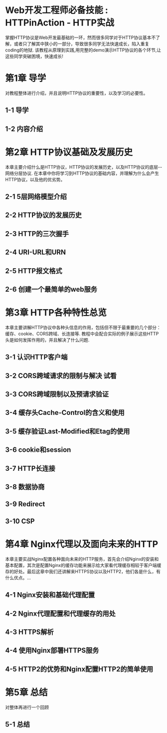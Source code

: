 # Web开发工程师必备技能 : HTTPinAction - HTTP实战

掌握HTTP协议是Web开发最基础的一环，然而很多同学对于HTTP协议基本不了解，或者只了解其中狭小的一部分，导致很多同学无法快速成长，陷入重复coding的地狱.
该教程从原理到实践,用完整的demo演示HTTP协议的各个环节,让这些同学突破困境，快速成长!

# 第1章 导学
对教程整体进行介绍，并且说明HTTP协议的重要性，以及学习的必要性。
## 1-1 导学
## 1-2 内容介绍

# 第2章 HTTP协议基础及发展历史
本章主要介绍什么是HTTP协议，HTTP协议的发展历史，以及HTTP协议的底层--网络分层协议.
在本章中你将学习到HTTP协议的基础内容，并理解为什么会产生HTTP协议，以及他的优劣势。

## 2-1 5层网络模型介绍
##  2-2 HTTP协议的发展历史
## 2-3 HTTP的三次握手
## 2-4 URI-URL和URN
## 2-5 HTTP报文格式
## 2-6 创建一个最简单的web服务

# 第3章 HTTP各种特性总览
本章主要讲解HTTP协议中各种头信息的作用，包括但不限于最重要的几个部分：缓存、cookie、CORS跨域、长连接等.
教程中会配合实际的例子展示这些HTTP头是如何发挥作用的，并且解决了什么问题.

## 3-1 认识HTTP客户端
## 3-2 CORS跨域请求的限制与解决 试看
## 3-3 CORS跨域限制以及预请求验证
## 3-4 缓存头Cache-Control的含义和使用
## 3-5 缓存验证Last-Modified和Etag的使用
## 3-6 cookie和session
## 3-7 HTTP长连接
## 3-8 数据协商
## 3-9 Redirect
## 3-10 CSP
 
# 第4章 Nginx代理以及面向未来的HTTP
本章主要实战Nginx配置各种面向未来的HTTP服务，首先会介绍Nginx的安装和基本配置，其次是配置Nginx的缓存功能来展示给大家看代理缓存相较于客户端缓存的好处。最后这章中我们还讲解来HTTPS协议以及HTTP2，他们各是什么，有什么优点。...
## 4-1 Nginx安装和基础代理配置
## 4-2 Nginx代理配置和代理缓存的用处
## 4-3 HTTPS解析
## 4-4 使用Nginx部署HTTPS服务
##  4-5 HTTP2的优势和Nginx配置HTTP2的简单使用

# 第5章 总结
对整体再进行一个回顾

## 5-1 总结
